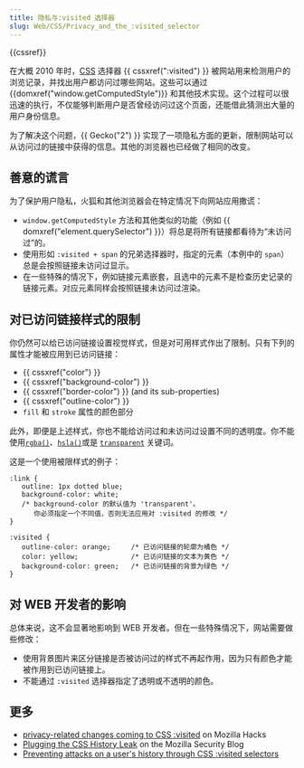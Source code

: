 ```yaml
---
title: 隐私与:visited 选择器
slug: Web/CSS/Privacy_and_the_:visited_selector
---
```

{{cssref}}

在大概 2010 年时，[CSS](/zh-CN/docs/Web/CSS) 选择器 {{ cssxref(":visited") }} 被网站用来检测用户的浏览记录，并找出用户都访问过哪些网站。这些可以通过 {{domxref("window.getComputedStyle")}} 和其他技术实现。这个过程可以很迅速的执行，不仅能够判断用户是否曾经访问过这个页面，还能借此猜测出大量的用户身份信息。

为了解决这个问题，{{ Gecko("2") }} 实现了一项隐私方面的更新，限制网站可以从访问过的链接中获得的信息。其他的浏览器也已经做了相同的改变。

## 善意的谎言

为了保护用户隐私，火狐和其他浏览器会在特定情况下向网站应用撒谎：

- `window.getComputedStyle` 方法和其他类似的功能（例如 {{ domxref("element.querySelector") }}）将总是将所有链接都看待为“未访问过”的。
- 使用形如 `:visited + span` 的兄弟选择器时，指定的元素（本例中的 `span`）总是会按照链接未访问过显示。
- 在一些特殊的情况下，例如链接元素嵌套，且选中的元素不是检查历史记录的链接元素。对应元素同样会按照链接未访问过渲染。

## 对已访问链接样式的限制

你仍然可以给已访问链接设置视觉样式，但是对可用样式作出了限制。只有下列的属性才能被应用到已访问链接：

- {{ cssxref("color") }}
- {{ cssxref("background-color") }}
- {{ cssxref("border-color") }} (and its sub-properties)
- {{ cssxref("outline-color") }}
- `fill` 和 `stroke` 属性的颜色部分

此外，即便是上述样式，你也不能给访问过和未访问过设置不同的透明度。你不能使用[`rgba()`](</zh-CN/docs/Web/CSS/color_value#rgba()>)、[`hsla()`](</zh-CN/docs/Web/CSS/color_value#hsla()>)或是 [`transparent`](/zh-CN/docs/Web/CSS/color_value#transparent) 关键词。

这是一个使用被限样式的例子：

```plain
:link {
   outline: 1px dotted blue;
   background-color: white;
   /* background-color 的默认值为 'transparent'。
      你必须指定一个不同值，否则无法应用对 :visited 的修改 */
}

:visited {
   outline-color: orange;     /* 已访问链接的轮廓为橘色 */
   color: yellow;             /* 已访问链接的文本为黄色 */
   background-color: green;   /* 已访问链接的背景为绿色 */
}
```

## 对 WEB 开发者的影响

总体来说，这不会显著地影响到 WEB 开发者。但在一些特殊情况下，网站需要做些修改：

- 使用背景图片来区分链接是否被访问过的样式不再起作用，因为只有颜色才能被作用到已访问链接上。
- 不能通过 `:visited` 选择器指定了透明或不透明的颜色。

## 更多

- [privacy-related changes coming to CSS :visited](http://hacks.mozilla.org/2010/03/privacy-related-changes-coming-to-css-vistited/) on Mozilla Hacks
- [Plugging the CSS History Leak](http://blog.mozilla.com/security/2010/03/31/plugging-the-css-history-leak/) on the Mozilla Security Blog
- [Preventing attacks on a user's history through CSS :visited selectors](http://dbaron.org/mozilla/visited-privacy)
